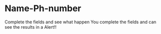 # Name-Ph-number
Complete the fields and see what happen
You complete the fields and can see the results in a Alert!!
